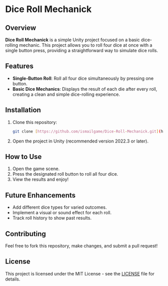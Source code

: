 # Dice Roll Mechanick

## Overview
**Dice Roll Mechanick** is a simple Unity project focused on a basic dice-rolling mechanic. This project allows you to roll four dice at once with a single button press, providing a straightforward way to simulate dice rolls.

## Features
- **Single-Button Roll**: Roll all four dice simultaneously by pressing one button.
- **Basic Dice Mechanics**: Displays the result of each die after every roll, creating a clean and simple dice-rolling experience.

## Installation
1. Clone this repository:
   ```bash
   git clone [https://github.com/ismailgame/Dice-Roll-Mechanick.git](https://github.com/ismailgame/Dice-Roll-Mechanic)
   ```
2. Open the project in Unity (recommended version 2022.3 or later).

## How to Use
1. Open the game scene.
2. Press the designated roll button to roll all four dice.
3. View the results and enjoy!

## Future Enhancements
- Add different dice types for varied outcomes.
- Implement a visual or sound effect for each roll.
- Track roll history to show past results.

## Contributing
Feel free to fork this repository, make changes, and submit a pull request!

## License
This project is licensed under the MIT License - see the [LICENSE](LICENSE) file for details.

